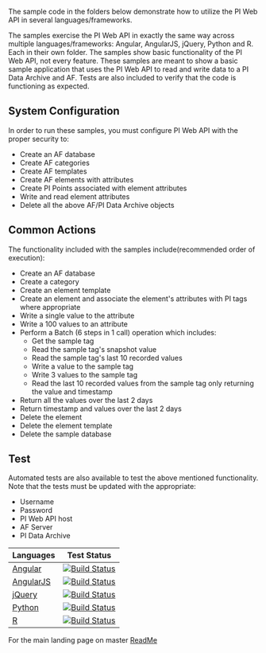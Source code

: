 The sample code in the folders below demonstrate how to utilize the PI Web API in several languages/frameworks. 

The samples exercise the PI Web API in exactly the same way across multiple languages/frameworks:  Angular, AngularJS, jQuery, Python and R. Each in their own folder. The samples show basic functionality of the PI Web API, not every feature. These samples are meant to show a basic sample application that uses the PI Web API to read and write data to a PI Data Archive and AF. Tests are also included to verify that the code is functioning as expected.


System Configuration
----------------------------

In order to run these samples, you must configure PI Web API with the proper security to:
- Create an AF database
- Create AF categories
- Create AF templates
- Create AF elements with attributes
- Create PI Points associated with element attributes
- Write and read element attributes
- Delete all the above AF/PI Data Archive objects  

Common Actions
--------------

The functionality included with the samples include(recommended order of execution):
- Create an AF database
- Create a category
- Create an element template
- Create an element and associate the element's attributes with PI tags where appropriate
- Write a single value to the attribute
- Write a 100 values to an attribute
- Perform a Batch (6 steps in 1 call) operation which includes:  
  - Get the sample tag  
  - Read the sample tag's snapshot value  
  - Read the sample tag's last 10 recorded values  
  - Write a value to the sample tag  
  - Write 3 values to the sample tag  
  - Read the last 10 recorded values from the sample tag only returning the value and timestamp
- Return all the values over the last 2 days
- Return timestamp and values over the last 2 days  
- Delete the element
- Delete the element template
- Delete the sample database

Test
----------

Automated tests are also available to test the above mentioned functionality. Note that the tests must be updated with the appropriate:
- Username  
- Password  
- PI Web API host  
- AF Server  
- PI Data Archive 

|Languages| Test&nbsp;Status 
------|------------
  [Angular](Angular/AngularPIWebAPISample)|[![Build Status](https://osisoft.visualstudio.com/NOC/_apis/build/status/PI%20Web%20API%20(Angular)?branchName=dev)](https://osisoft.visualstudio.com/NOC/_build/latest?definitionId=4612&branchName=dev)  
  [AngularJS](AngularJS/)|[![Build Status](https://osisoft.visualstudio.com/NOC/_apis/build/status/PI%20Web%20API%20(AngularJS)?branchName=dev)](https://osisoft.visualstudio.com/NOC/_build/latest?definitionId=4657&branchName=dev)
  [jQuery](jQuery/)|[![Build Status](https://osisoft.visualstudio.com/NOC/_apis/build/status/PI%20Web%20API%20(JQuery)?branchName=dev)](https://osisoft.visualstudio.com/NOC/_build/latest?definitionId=4624&branchName=dev)   
  [Python](Python/)|[![Build Status](https://osisoft.visualstudio.com/NOC/_apis/build/status/PI%20Web%20API%20(Python)?branchName=dev)](https://osisoft.visualstudio.com/NOC/_build/latest?definitionId=4625&branchName=dev)
  [R](R/)|[![Build Status](https://osisoft.visualstudio.com/NOC/_apis/build/status/PI%20Web%20API%20(R)?branchName=dev)](https://osisoft.visualstudio.com/NOC/_build/latest?definitionId=4615&branchName=dev)

For the main landing page on master [ReadMe](https://github.com/osisoft/OSI-Samples)

